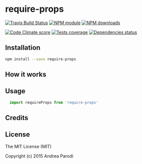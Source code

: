 # require-props



[![Travis Build Status](https://img.shields.io/travis/parro-it/require-props.svg)](http://travis-ci.org/parro-it/require-props)
[![NPM module](https://img.shields.io/npm/v/require-props.svg)](https://npmjs.org/package/require-props)
[![NPM downloads](https://img.shields.io/npm/dt/require-props.svg)](https://npmjs.org/package/require-props)

[![Code Climate score](https://img.shields.io/codeclimate/github/parro-it/require-props.svg)](https://codeclimate.com/github/parro-it/require-props)
[![Tests coverage](https://img.shields.io/codeclimate/coverage/github/parro-it/require-props.svg)](https://codeclimate.com/github/parro-it/require-props)
[![Dependencies status](https://img.shields.io/requires/github/parro-it/require-props.svg)](https://requires.io/github/parro-it/require-props/requirements/?branch=master)

## Installation

```bash
npm install --save require-props
```

## How it works

## Usage

```javascript
  import requireProps from 'require-props'
```

## Credits

## License
The MIT License (MIT)

Copyright (c) 2015 Andrea Parodi



